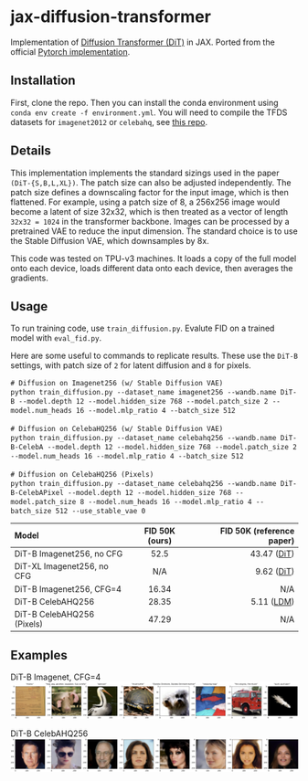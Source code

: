 # jax-diffusion-transformer
Implementation of [Diffusion Transformer (DiT)](https://arxiv.org/abs/2212.09748) in JAX. Ported from the official [Pytorch implementation](https://github.com/facebookresearch/DiT).

## Installation
First, clone the repo. Then you can install the conda environment using `conda env create -f environment.yml`. You will need to compile the TFDS datasets for `imagenet2012` or `celebahq`, see [this repo](https://github.com/kvfrans/tfds_builders).

## Details

This implementation implements the standard sizings used in the paper `(DiT-{S,B,L,XL})`. The patch size can also be adjusted independently. The patch size defines a downscaling factor for the input image, which is then flattened. For example, using a patch size of 8, a 256x256 image would become a latent of size 32x32, which is then treated as a vector of length `32x32 = 1024` in the transformer backbone. Images can be processed by a pretrained VAE to reduce the input dimension. The standard choice is to use the Stable Diffusion VAE, which downsamples by 8x.

This code was tested on TPU-v3 machines. It loads a copy of the full model onto each device, loads different data onto each device, then averages the gradients. 

## Usage
To run training code, use `train_diffusion.py`. Evalute FID on a trained model with `eval_fid.py`.

Here are some useful to commands to replicate results. These use the `DiT-B` settings, with patch size of `2` for latent diffusion and `8` for pixels.
```
# Diffusion on Imagenet256 (w/ Stable Diffusion VAE)
python train_diffusion.py --dataset_name imagenet256 --wandb.name DiT-B --model.depth 12 --model.hidden_size 768 --model.patch_size 2 --model.num_heads 16 --model.mlp_ratio 4 --batch_size 512

# Diffusion on CelebaHQ256 (w/ Stable Diffusion VAE)
python train_diffusion.py --dataset_name celebahq256 --wandb.name DiT-B-CelebA --model.depth 12 --model.hidden_size 768 --model.patch_size 2 --model.num_heads 16 --model.mlp_ratio 4 --batch_size 512

# Diffusion on CelebaHQ256 (Pixels)
python train_diffusion.py --dataset_name celebahq256 --wandb.name DiT-B-CelebAPixel --model.depth 12 --model.hidden_size 768 --model.patch_size 8 --model.num_heads 16 --model.mlp_ratio 4 --batch_size 512 --use_stable_vae 0
```

| Model              | FID 50K (ours) | FID 50K (reference paper) |
| :---------------- | :------: | ----: |
| DiT-B Imagenet256, no CFG         |   52.5  | 43.47  ([DiT](https://arxiv.org/pdf/2212.09748))|
| DiT-XL Imagenet256, no CFG     |   N/A  | 9.62  ([DiT](https://arxiv.org/pdf/2212.09748))|
| DiT-B Imagenet256, CFG=4     |  16.34   | N/A|
| DiT-B CelebAHQ256    |  28.35  | 5.11 ([LDM](https://arxiv.org/pdf/2112.10752)) |
| DiT-B CelebAHQ256 (Pixels)  |  47.29  | N/A |

## Examples

DiT-B Imagenet, CFG=4
![](data/example_imagenet.png)

DiT-B CelebAHQ256
![](data/example_celeba.png)
